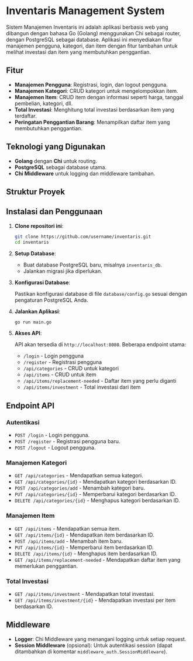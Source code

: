 
# Inventaris Management System

Sistem Manajemen Inventaris ini adalah aplikasi berbasis web yang dibangun dengan bahasa Go (Golang) menggunakan Chi sebagai router, dengan PostgreSQL sebagai database. Aplikasi ini menyediakan fitur manajemen pengguna, kategori, dan item dengan fitur tambahan untuk melihat investasi dan item yang membutuhkan penggantian.

## Fitur

- **Manajemen Pengguna**: Registrasi, login, dan logout pengguna.
- **Manajemen Kategori**: CRUD kategori untuk mengelompokkan item.
- **Manajemen Item**: CRUD item dengan informasi seperti harga, tanggal pembelian, kategori, dll.
- **Total Investasi**: Menghitung total investasi berdasarkan item yang terdaftar.
- **Peringatan Penggantian Barang**: Menampilkan daftar item yang membutuhkan penggantian.

## Teknologi yang Digunakan

- **Golang** dengan **Chi** untuk routing.
- **PostgreSQL** sebagai database utama.
- **Chi Middleware** untuk logging dan middleware tambahan.
  
## Struktur Proyek


## Instalasi dan Penggunaan

1. **Clone repositori ini**:

   ```sh
   git clone https://github.com/username/inventaris.git
   cd inventaris
   ```

2. **Setup Database**:

   - Buat database PostgreSQL baru, misalnya `inventaris_db`.
   - Jalankan migrasi jika diperlukan.

3. **Konfigurasi Database**:

   Pastikan konfigurasi database di file `database/config.go` sesuai dengan pengaturan PostgreSQL Anda.

4. **Jalankan Aplikasi**:

   ```sh
   go run main.go
   ```

5. **Akses API**:

   API akan tersedia di `http://localhost:8080`. Beberapa endpoint utama:
   - `/login` - Login pengguna
   - `/register` - Registrasi pengguna
   - `/api/categories` - CRUD untuk kategori
   - `/api/items` - CRUD untuk item
   - `/api/items/replacement-needed` - Daftar item yang perlu diganti
   - `/api/items/investment` - Total investasi dari item

## Endpoint API

### Autentikasi

- `POST /login` - Login pengguna.
- `POST /register` - Registrasi pengguna baru.
- `POST /logout` - Logout pengguna.

### Manajemen Kategori

- `GET /api/categories` - Mendapatkan semua kategori.
- `GET /api/categories/{id}` - Mendapatkan kategori berdasarkan ID.
- `POST /api/categories/add` - Menambah kategori baru.
- `PUT /api/categories/{id}` - Memperbarui kategori berdasarkan ID.
- `DELETE /api/categories/{id}` - Menghapus kategori berdasarkan ID.

### Manajemen Item

- `GET /api/items` - Mendapatkan semua item.
- `GET /api/items/{id}` - Mendapatkan item berdasarkan ID.
- `POST /api/items/add` - Menambah item baru.
- `PUT /api/items/{id}` - Memperbarui item berdasarkan ID.
- `DELETE /api/items/{id}` - Menghapus item berdasarkan ID.
- `GET /api/items/replacement-needed` - Mendapatkan daftar item yang memerlukan penggantian.

### Total Investasi

- `GET /api/items/investment` - Mendapatkan total investasi.
- `GET /api/items/investment/{id}` - Mendapatkan investasi per item berdasarkan ID.

## Middleware

- **Logger**: Chi Middleware yang menangani logging untuk setiap request.
- **Session Middleware** (opsional): Untuk autentikasi session (dapat ditambahkan di komentar `middleware_auth.SessionMiddleware`).
